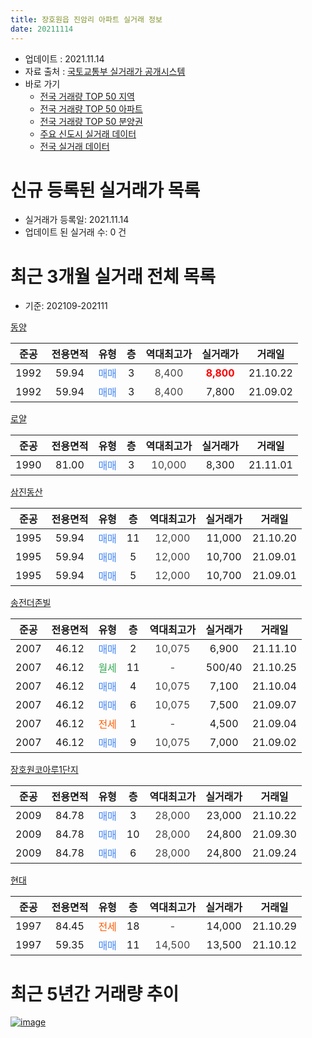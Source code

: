 ```yaml
---
title: 장호원읍 진암리 아파트 실거래 정보
date: 20211114
---
```


* 업데이트 : 2021.11.14
* 자료 출처 : [국토교통부 실거래가 공개시스템](http://rt.molit.go.kr)
* 바로 가기
    * [전국 거래량 TOP 50 지역](https://apt-info.github.io/apt-trade-info/tr)
    * [전국 거래량 TOP 50 아파트](https://apt-info.github.io/apt-trade-info/ta)
    * [전국 거래량 TOP 50 분양권](https://apt-info.github.io/apt-trade-info/tb)
    * [주요 신도시 실거래 데이터](https://apt-info.github.io/apt-trade-info/newtown)
    * [전국 실거래 데이터](https://apt-info.github.io/apt-trade-info/all)



<script async src="https://pagead2.googlesyndication.com/pagead/js/adsbygoogle.js"></script>
<!-- 기본광고 -->
<ins class="adsbygoogle"
     style="display:block"
     data-ad-client="ca-pub-1142216861245946"
     data-ad-slot="4805727019"
     data-ad-format="auto"
     data-full-width-responsive="true"></ins>
<script>
     (adsbygoogle = window.adsbygoogle || []).push({});
</script>


# 신규 등록된 실거래가 목록

* 실거래가 등록일: 2021.11.14
* 업데이트 된 실거래 수: 0 건




<script async src="https://pagead2.googlesyndication.com/pagead/js/adsbygoogle.js"></script>
<!-- 기본광고 -->
<ins class="adsbygoogle"
     style="display:block"
     data-ad-client="ca-pub-1142216861245946"
     data-ad-slot="4805727019"
     data-ad-format="auto"
     data-full-width-responsive="true"></ins>
<script>
     (adsbygoogle = window.adsbygoogle || []).push({});
</script>


# 최근 3개월 실거래 전체 목록
* 기준: 202109-202111


[동양](https://search.naver.com/search.naver?query=%EB%8F%99%EC%96%91)

|준공|전용면적|유형|층|역대최고가|실거래가|거래일|
|:---:|:---:|:---:|:---:|:---:|:---:|:---:|
|1992|59.94|<span style="color:#4285F3">매매</span>|3|<span style="color:#444444">8,400</span>|<b><span style="color:#FF0000">8,800</span></b>|21.10.22|
|1992|59.94|<span style="color:#4285F3">매매</span>|3|<span style="color:#444444">8,400</span>|7,800|21.09.02|

[로얄](https://search.naver.com/search.naver?query=%EB%A1%9C%EC%96%84)

|준공|전용면적|유형|층|역대최고가|실거래가|거래일|
|:---:|:---:|:---:|:---:|:---:|:---:|:---:|
|1990|81.00|<span style="color:#4285F3">매매</span>|3|<span style="color:#444444">10,000</span>|8,300|21.11.01|

[삼진동산](https://search.naver.com/search.naver?query=%EC%82%BC%EC%A7%84%EB%8F%99%EC%82%B0)

|준공|전용면적|유형|층|역대최고가|실거래가|거래일|
|:---:|:---:|:---:|:---:|:---:|:---:|:---:|
|1995|59.94|<span style="color:#4285F3">매매</span>|11|<span style="color:#444444">12,000</span>|11,000|21.10.20|
|1995|59.94|<span style="color:#4285F3">매매</span>|5|<span style="color:#444444">12,000</span>|10,700|21.09.01|
|1995|59.94|<span style="color:#4285F3">매매</span>|5|<span style="color:#444444">12,000</span>|10,700|21.09.01|

[송전더존빌](https://search.naver.com/search.naver?query=%EC%86%A1%EC%A0%84%EB%8D%94%EC%A1%B4%EB%B9%8C)

|준공|전용면적|유형|층|역대최고가|실거래가|거래일|
|:---:|:---:|:---:|:---:|:---:|:---:|:---:|
|2007|46.12|<span style="color:#4285F3">매매</span>|2|<span style="color:#444444">10,075</span>|6,900|21.11.10|
|2007|46.12|<span style="color:#34A853">월세</span>|11|<span style="color:#444444">-</span>|500/40|21.10.25|
|2007|46.12|<span style="color:#4285F3">매매</span>|4|<span style="color:#444444">10,075</span>|7,100|21.10.04|
|2007|46.12|<span style="color:#4285F3">매매</span>|6|<span style="color:#444444">10,075</span>|7,500|21.09.07|
|2007|46.12|<span style="color:#FF5A00">전세</span>|1|<span style="color:#444444">-</span>|4,500|21.09.04|
|2007|46.12|<span style="color:#4285F3">매매</span>|9|<span style="color:#444444">10,075</span>|7,000|21.09.02|

[장호원코아루1단지](https://search.naver.com/search.naver?query=%EC%9E%A5%ED%98%B8%EC%9B%90%EC%BD%94%EC%95%84%EB%A3%A81%EB%8B%A8%EC%A7%80)

|준공|전용면적|유형|층|역대최고가|실거래가|거래일|
|:---:|:---:|:---:|:---:|:---:|:---:|:---:|
|2009|84.78|<span style="color:#4285F3">매매</span>|3|<span style="color:#444444">28,000</span>|23,000|21.10.22|
|2009|84.78|<span style="color:#4285F3">매매</span>|10|<span style="color:#444444">28,000</span>|24,800|21.09.30|
|2009|84.78|<span style="color:#4285F3">매매</span>|6|<span style="color:#444444">28,000</span>|24,800|21.09.24|

[현대](https://search.naver.com/search.naver?query=%ED%98%84%EB%8C%80)

|준공|전용면적|유형|층|역대최고가|실거래가|거래일|
|:---:|:---:|:---:|:---:|:---:|:---:|:---:|
|1997|84.45|<span style="color:#FF5A00">전세</span>|18|<span style="color:#444444">-</span>|14,000|21.10.29|
|1997|59.35|<span style="color:#4285F3">매매</span>|11|<span style="color:#444444">14,500</span>|13,500|21.10.12|



<script async src="https://pagead2.googlesyndication.com/pagead/js/adsbygoogle.js"></script>
<!-- 기본광고 -->
<ins class="adsbygoogle"
     style="display:block"
     data-ad-client="ca-pub-1142216861245946"
     data-ad-slot="4805727019"
     data-ad-format="auto"
     data-full-width-responsive="true"></ins>
<script>
     (adsbygoogle = window.adsbygoogle || []).push({});
</script>


# 최근 5년간 거래량 추이


<div style="width:100%;">
    <canvas id="deal_progress" height="200"></canvas>
</div>

<script>
new Chart(document.getElementById("deal_progress"), {
    type: 'line',
    data: {
        labels: ['16.01','16.02','16.03','16.04','16.05','16.06','16.07','16.08','16.09','16.10','16.11','16.12','17.01','17.02','17.03','17.04','17.05','17.06','17.07','17.08','17.09','17.10','17.11','17.12','18.01','18.02','18.03','18.04','18.05','18.06','18.07','18.08','18.09','18.10','18.11','18.12','19.01','19.02','19.03','19.04','19.05','19.06','19.07','19.08','19.09','19.10','19.11','19.12','20.01','20.02','20.03','20.04','20.05','20.06','20.07','20.08','20.09','20.10','20.11','20.12','21.01','21.02','21.03','21.04','21.05','21.06','21.07','21.08','21.09','21.10','21.11'],
        datasets: [{
            label: '매매/분양권',
            data: [9,6,10,12,10,14,9,2,10,13,5,5,6,11,7,6,6,12,8,2,2,12,7,6,8,7,7,7,6,4,4,4,3,5,4,3,9,4,7,9,7,5,6,4,5,4,4,7,6,9,4,4,8,6,5,4,6,1,2,8,10,9,14,10,6,3,5,6,7,5,2],
            borderColor: "rgba(66, 133, 243, 1)",
            backgroundColor: "rgba(66, 133, 243, 0.05)",
            borderWidth: 1,
            pointRadius: 0,
            fill: false,
            lineTension: 0
        },{
            label: '전/월세',
            data: [4,4,11,8,3,1,3,3,4,3,2,6,2,7,5,1,6,5,1,5,2,3,2,4,5,2,6,6,1,3,3,4,0,2,2,2,2,5,1,4,0,1,2,2,3,4,2,5,2,6,1,3,5,2,0,1,1,2,0,1,0,0,2,4,2,7,4,3,1,2,0],
            borderColor: "rgba(255, 90, 0, 1)",
            backgroundColor: "rgba(255, 90, 0, 0.05)",
            borderWidth: 1,
            pointRadius: 0,
            fill: false,
            lineTension: 0
        },{
            label: '합계',
            data: [13,10,21,20,13,15,12,5,14,16,7,11,8,18,12,7,12,17,9,7,4,15,9,10,13,9,13,13,7,7,7,8,3,7,6,5,11,9,8,13,7,6,8,6,8,8,6,12,8,15,5,7,13,8,5,5,7,3,2,9,10,9,16,14,8,10,9,9,8,7,2],
            borderColor: "rgba(0, 0, 0, 1)",
            backgroundColor: "rgba(0, 0, 0, 0.03)",
            borderWidth: 0.1,
            pointRadius: 0,
            fill: true,
            lineTension: 0
        }
        ]
    },
    options: {
        responsive: true,
        title: {
            display: false
        },
        tooltips: {
            mode: 'index',
            intersect: false
        },
        hover: {
            mode: 'nearest',
            intersect: true
        },
        scales: {
            xAxes: [{
                display: true,
                scaleLabel: {
                    display: true,
                    labelString: '년/월'
                }
            }],
            yAxes: [{
                display: true,
                ticks: {
                    suggestedMin: 0,
                },
                scaleLabel: {
                    display: true,
                    labelString: '실거래 수'
                }
            }]
        }
    }
});

</script>


[![image](https://apt-info.github.io/images/2020-01-03-apt-trade-info/1024x500.png)](https://play.google.com/store/apps/details?id=com.aptinfo.apttradeinfo)

